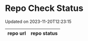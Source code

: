 # Repo Check Status

Updated on 2023-11-20T12:23:15

| repo url | repo status |
| -------- | -------- | 

